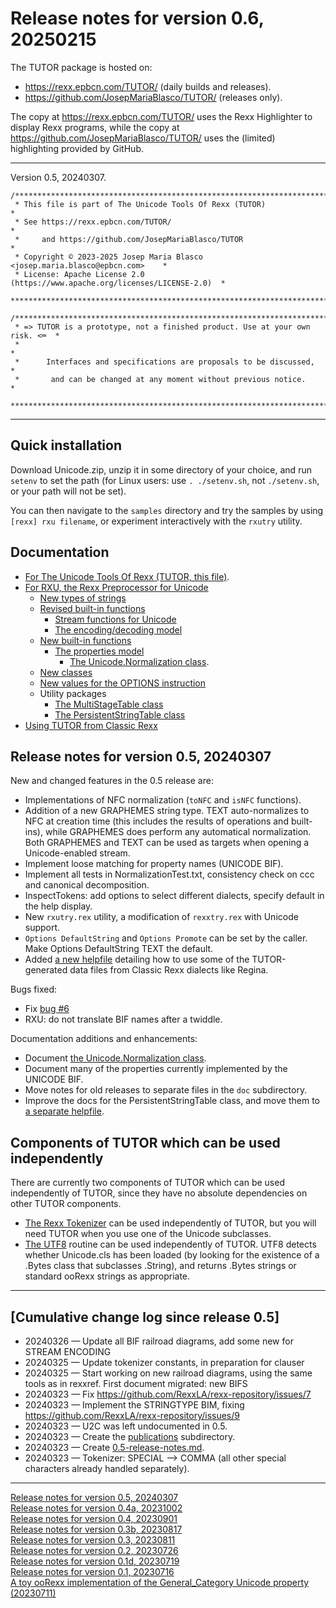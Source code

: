 # Release notes for version 0.6, 20250215

The TUTOR package is hosted on:

- <https://rexx.epbcn.com/TUTOR/> (daily builds and releases).
- <https://github.com/JosepMariaBlasco/TUTOR/> (releases only).

The copy at <https://rexx.epbcn.com/TUTOR/> uses
the Rexx Highlighter to display Rexx programs, while
the copy at <https://github.com/JosepMariaBlasco/TUTOR/>
uses the (limited) highlighting provided by GitHub.

---

Version 0.5, 20240307.

```
/******************************************************************************
 * This file is part of The Unicode Tools Of Rexx (TUTOR)                     *
 * See https://rexx.epbcn.com/TUTOR/                                          *
 *     and https://github.com/JosepMariaBlasco/TUTOR                          *
 * Copyright © 2023-2025 Josep Maria Blasco <josep.maria.blasco@epbcn.com>    *
 * License: Apache License 2.0 (https://www.apache.org/licenses/LICENSE-2.0)  *
 ******************************************************************************/
```

```
/******************************************************************************
 * => TUTOR is a prototype, not a finished product. Use at your own risk. <═  *
 *                                                                            *
 *      Interfaces and specifications are proposals to be discussed,          *
 *       and can be changed at any moment without previous notice.            *
 ******************************************************************************/
```

---

## Quick installation

Download Unicode.zip, unzip it in some directory of your choice, and run ``setenv`` to set the path (for Linux users: use ``. ./setenv.sh``, not ``./setenv.sh``, or your path will not be set).

You can then navigate to the ``samples`` directory and try the samples by using ``[rexx] rxu filename``, or experiment interactively with the ``rxutry`` utility.

## Documentation

* [For The Unicode Tools Of Rexx (TUTOR, this file)](.).
* [For RXU, the Rexx Preprocessor for Unicode](./rxu/)
  * [New types of strings](./string-types/)
  * [Revised built-in functions](./built-in/)
    * [Stream functions for Unicode](./stream/)
    * [The encoding/decoding model](./encodings/)
  * [New built-in functions](./new-functions/)
    * [The properties model](./properties/)
      * [The Unicode.Normalization class](./properties/normalization/).
  * [New classes](./new-classes/)
  * [New values for the OPTIONS instruction](./options/)
  * Utility packages
    * [The MultiStageTable class](./multi-stage-table/)
    * [The PersistentStringTable class](./persistent-string-table/)
* [Using TUTOR from Classic Rexx](./using-tutor-from-classic-rexx/)

## Release notes for version 0.5, 20240307

New and changed features in the 0.5 release are:

* Implementations of NFC normalization (``toNFC`` and ``isNFC`` functions).
* Addition of a new GRAPHEMES string type. TEXT auto-normalizes to NFC at creation time (this includes the results of operations and built-ins), while GRAPHEMES does perform any automatical normalization. Both GRAPHEMES and TEXT can be used as targets when opening a Unicode-enabled stream.
* Implement loose matching for property names (UNICODE BIF).
* Implement all tests in NormalizationTest.txt, consistency check on ccc and canonical decomposition.
* InspectTokens: add options to select different dialects, specify default in the help display.
* New ``rxutry.rex`` utility, a modification of ``rexxtry.rex`` with Unicode support.
* ``Options DefaultString`` and ``Options Promote`` can be set by the caller. Make Options DefaultString TEXT the default.
* Added [a new helpfile](./using-tutor-from-classic-rexx/) detailing how to use some of the TUTOR-generated data files from Classic Rexx dialects like Regina.

Bugs fixed:

* Fix [bug #6](https://github.com/RexxLA/rexx-repository/issues/6)
* RXU: do not translate BIF names after a twiddle.

Documentation additions and enhancements:

* Document [the Unicode.Normalization class](./properties/normalization/).
* Document many of the properties currently implemented by the UNICODE BIF.
* Move notes for old releases to separate files in the ``doc`` subdirectory.
* Improve the docs for the PersistentStringTable class, and move them to [a separate helpfile](./persistent-string-table/).

## Components of TUTOR which can be used independently

There are currently two components of TUTOR which can be used independently of TUTOR, since they have no absolute dependencies on other TUTOR components.

* [The Rexx Tokenizer](https://rexx.epbcn.com/tokenizer/) can be used independently of TUTOR, but you will need TUTOR
  when you use one of the Unicode subclasses.
* [The UTF8](../utf8.cls) routine can be used independently of TUTOR. UTF8 detects whether Unicode.cls has been loaded (by looking for the existence of a .Bytes class that subclasses .String), and returns .Bytes strings or standard ooRexx strings as appropriate.

---

## \[Cumulative change log since release 0.5\]

* 20240326 &mdash; Update all BIF railroad diagrams, add some new for STREAM ENCODING
* 20240325 &mdash; Update tokenizer constants, in preparation for clauser
* 20240325 &mdash; Start working on new railroad diagrams, using the same tools as in rexxref. First document migrated: new BIFS
* 20240323 &mdash; Fix https://github.com/RexxLA/rexx-repository/issues/7
* 20240323 &mdash; Implement the STRINGTYPE BIM, fixing https://github.com/RexxLA/rexx-repository/issues/9
* 20240323 &mdash; U2C was left undocumented in 0.5.
* 20240323 &mdash; Create the [publications](../publications) subdirectory.
* 20240323 &mdash; Create [0.5-release-notes.md](./0.5-release-notes.md).
* 20240323 &mdash; Tokenizer: SPECIAL --> COMMA (all other special characters already handled separately).

---

[Release notes for version 0.5, 20240307](0.5-release-notes.md)<br>
[Release notes for version 0.4a, 20231002](0.4a-release-notes.md)<br>
[Release notes for version 0.4, 20230901](0.4-release-notes.md)<br>
[Release notes for version 0.3b, 20230817](0.3b-release-notes.md)<br>
[Release notes for version 0.3, 20230811](0.3-release-notes.md)<br>
[Release notes for version 0.2, 20230726](0.2-release-notes.md)<br>
[Release notes for version 0.1d, 20230719](0.1d-release-notes.md)<br>
[Release notes for version 0.1, 20230716](0.1-release-notes.md)<br>
[A toy ooRexx implementation of the General_Category Unicode property (20230711)](pre-0.1-release-notes.md)
